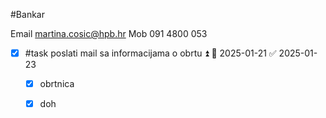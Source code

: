 #Bankar

Email martina.cosic@hpb.hr 
Mob 091 4800 053

- [x] #task poslati mail sa informacijama o obrtu ⏫ 📅 2025-01-21 ✅ 2025-01-23
  - [x] obrtnica
  - [x] doh

